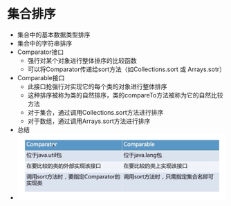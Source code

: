# 集合排序
- 集合中的基本数据类型排序
- 集合中的字符串排序
- Comparator接口
  - 强行对某个对象进行整体排序的比较函数
  - 可以将Comparator传递给sort方法（如Collections.sort 或 Arrays.sotr）
- Comparable接口
  - 此接口抢强行对实现它的每个类的对象进行整体排序
  - 这种排序被称为类的自然排序，类的compareTo方法被称为它的自然比较方法
  - 对于集合，通过调用Collections.sort方法进行排序
  - 对于数组，通过调用Arrays.sort方法进行排序
- 总结
- ![throw](../../img/comparator.png)